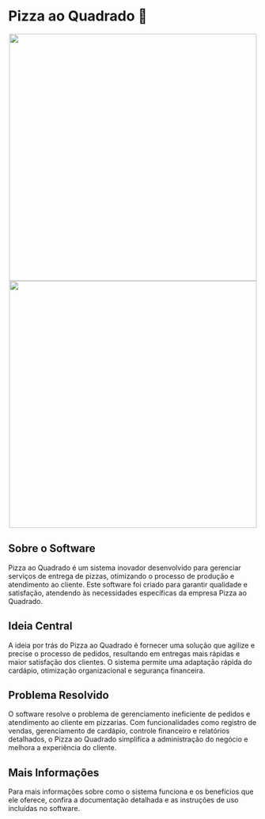 # Pizza ao Quadrado :pizza:

<div style="text-align: center;">
  <img src="https://github.com/user-attachments/assets/90b2cbfc-1e04-43a9-921a-76e5a2530829" width="500" height="500">
  <br>
  <img src="https://github.com/user-attachments/assets/0533b497-af72-44ab-bac7-df70a04f5173" width="500" height="500">
</div>



## Sobre o Software
Pizza ao Quadrado é um sistema inovador desenvolvido para gerenciar serviços de entrega de pizzas, otimizando o processo de produção e atendimento ao cliente. Este software foi criado para garantir qualidade e satisfação, atendendo às necessidades específicas da empresa Pizza ao Quadrado.

## Ideia Central
A ideia por trás do Pizza ao Quadrado é fornecer uma solução que agilize e precise o processo de pedidos, resultando em entregas mais rápidas e maior satisfação dos clientes. O sistema permite uma adaptação rápida do cardápio, otimização organizacional e segurança financeira.

## Problema Resolvido
O software resolve o problema de gerenciamento ineficiente de pedidos e atendimento ao cliente em pizzarias. Com funcionalidades como registro de vendas, gerenciamento de cardápio, controle financeiro e relatórios detalhados, o Pizza ao Quadrado simplifica a administração do negócio e melhora a experiência do cliente.

## Mais Informações
Para mais informações sobre como o sistema funciona e os benefícios que ele oferece, confira a documentação detalhada e as instruções de uso incluídas no software.
